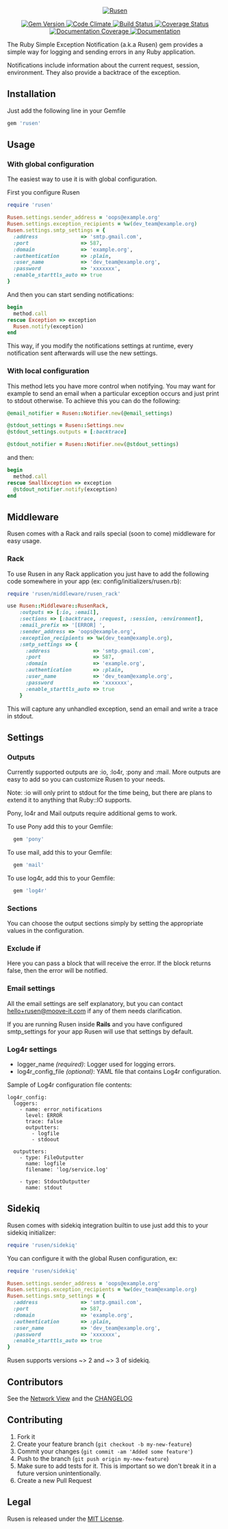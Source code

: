 <p align="center">
  <a href="http://moove-it.github.io/rusen/">
    <img src="https://moove-it.github.io/rusen/images/logo.png" alt="Rusen" />
  </a>
</p>

<p align="center">
  <a href="https://badge.fury.io/rb/rusen">
    <img src="https://badge.fury.io/rb/rusen.png" alt="Gem Version">
  </a>
  <a href="https://codeclimate.com/github/Moove-it/rusen">
    <img src="https://codeclimate.com/github/Moove-it/rusen.png" alt="Code Climate">
  </a>
  <a href="https://travis-ci.org/moove-it/rusen">
    <img src="https://secure.travis-ci.org/moove-it/rusen.png?branch=master" alt="Build Status">
  </a>
  <a href="https://coveralls.io/github/moove-it/rusen?branch=master">
    <img src="https://coveralls.io/repos/moove-it/rusen/badge.svg?branch=master&service=github" alt="Coverage Status">
  </a>
  <a href="https://inch-ci.org/github/moove-it/rusen">
    <img src="https://inch-ci.org/github/moove-it/rusen.svg?branch=master" alt="Documentation Coverage">
  </a>
  <a href="http://www.rubydoc.info/github/moove-it/rusen">
    <img src="https://img.shields.io/badge/yard-docs-blue.svg" alt="Documentation">
  </a>
</p>

The Ruby Simple Exception Notification (a.k.a Rusen) gem provides a simple way for logging and sending errors in any Ruby application.

Notifications include information about the current request, session, environment. They also provide a backtrace of the exception.

Installation
---

Just add the following line in your Gemfile

```ruby
gem 'rusen'
```

Usage
---

### With global configuration

The easiest way to use it is with global configuration.

First you configure Rusen

```ruby
require 'rusen'

Rusen.settings.sender_address = 'oops@example.org'
Rusen.settings.exception_recipients = %w(dev_team@example.org)
Rusen.settings.smtp_settings = {
  :address              => 'smtp.gmail.com',
  :port                 => 587,
  :domain               => 'example.org',
  :authentication       => :plain,
  :user_name            => 'dev_team@example.org',
  :password             => 'xxxxxxx',
  :enable_starttls_auto => true
}
```

And then you can start sending notifications:

```ruby
begin
  method.call
rescue Exception => exception
  Rusen.notify(exception)
end
```

This way, if you modify the notifications settings at runtime, every notification sent afterwards will use the new 
settings.

### With local configuration

This method lets you have more control when notifying. You may want for example to send an email when a particular 
exception occurs and just print to stdout otherwise.
To achieve this you can do the following:

```ruby
@email_notifier = Rusen::Notifier.new(@email_settings)

@stdout_settings = Rusen::Settings.new
@stdout_settings.outputs = [:backtrace]

@stdout_notifier = Rusen::Notifier.new(@stdout_settings)
```

and then:
```ruby
begin
  method.call
rescue SmallException => exception
  @stdout_notifier.notify(exception)
end
```

Middleware
---
Rusen comes with a Rack and rails special (soon to come) middleware for easy usage.

### Rack
To use Rusen in any Rack application you just have to add the following code somewhere in your app 
(ex: config/initializers/rusen.rb):

```ruby
require 'rusen/middleware/rusen_rack'

use Rusen::Middleware::RusenRack,
    :outputs => [:io, :email],
    :sections => [:backtrace, :request, :session, :environment],
    :email_prefix => '[ERROR] ',
    :sender_address => 'oops@example.org',
    :exception_recipients => %w(dev_team@example.org),
    :smtp_settings => {
      :address              => 'smtp.gmail.com',
      :port                 => 587,
      :domain               => 'example.org',
      :authentication       => :plain,
      :user_name            => 'dev_team@example.org',
      :password             => 'xxxxxxx',
      :enable_starttls_auto => true
    }
```

This will capture any unhandled exception, send an email and write a trace in stdout.

Settings
---

### Outputs

Currently supported outputs are :io, :lo4r, :pony and :mail. More outputs are easy to add so you can customize Rusen to 
your needs.

Note: :io will only print to stdout for the time being, but there are plans to extend it to anything that Ruby::IO 
supports.

Pony, lo4r and Mail outputs require additional gems to work.

To use Pony add this to your Gemfile:

```ruby
  gem 'pony'
```

To use mail, add this to your Gemfile:

```ruby
  gem 'mail'
```

To use log4r, add this to your Gemfile:

```ruby
  gem 'log4r'
```

### Sections

You can choose the output sections simply by setting the appropriate values in the configuration.

### Exclude if

Here you can pass a block that will receive the error. If the block returns false, then the error will be notified.

### Email settings

All the email settings are self explanatory, but you can contact hello+rusen@moove-it.com if any of them needs clarification.

If you are running Rusen inside **Rails** and you have configured smtp_settings for your app 
Rusen will use that settings by default.

### Log4r settings

* logger_name _(required)_: Logger used for logging errors.
* log4r_config_file _(optional)_: YAML file that contains Log4r configuration. 

Sample of Log4r configuration file contents:

```
log4r_config:
  loggers:
    - name: error_notifications
      level: ERROR
      trace: false
      outputters:
        - logfile
        - stdoout

  outputters:
    - type: FileOutputter
      name: logfile
      filename: 'log/service.log'

    - type: StdoutOutputter
      name: stdout
```

Sidekiq
---

Rusen comes with sidekiq integration builtin to use just add this to your sidekiq initializer:

```ruby
require 'rusen/sidekiq'
```

You can configure it with the global Rusen configuration, ex:

```ruby
require 'rusen/sidekiq'

Rusen.settings.sender_address = 'oops@example.org'
Rusen.settings.exception_recipients = %w(dev_team@example.org)
Rusen.settings.smtp_settings = {
  :address              => 'smtp.gmail.com',
  :port                 => 587,
  :domain               => 'example.org',
  :authentication       => :plain,
  :user_name            => 'dev_team@example.org',
  :password             => 'xxxxxxx',
  :enable_starttls_auto => true
}
```

Rusen supports versions ~> 2 and ~> 3 of sidekiq.

## Contributors

See the [Network View](https://github.com/moove-it/rusen/network) and the [CHANGELOG](https://github.com/moove-it/rusen/blob/master/CHANGELOG.md)

## Contributing

1. Fork it
2. Create your feature branch (`git checkout -b my-new-feature`)
3. Commit your changes (`git commit -am 'Added some feature'`)
4. Push to the branch (`git push origin my-new-feature`)
5. Make sure to add tests for it. This is important so we don't break it in a future version unintentionally.
6. Create a new Pull Request

## Legal

Rusen is released under the [MIT License](http://opensource.org/licenses/MIT).

[documentation]: http://http://www.rubydoc.info/github/moove-it/rusen
[homepage]: http://moove-it.github.io/rusen/
